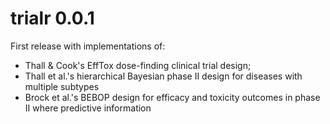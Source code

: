 # trialr 0.0.1

First release with implementations of: 
- Thall & Cook's EffTox dose-finding clinical trial design; 
- Thall et al.'s hierarchical Bayesian phase II design for diseases with multiple subtypes
- Brock et al.'s BEBOP design for efficacy and toxicity outcomes in phase II where predictive information
